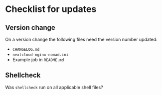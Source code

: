 # Checklist for updates

## Version change
On a version change the following files need the version number updated:
* `CHANGELOG.md`
* `nextcloud-nginx-nomad.ini`
* Example job in `README.md`

## Shellcheck
Was `shellcheck` run on all applicable shell files?
